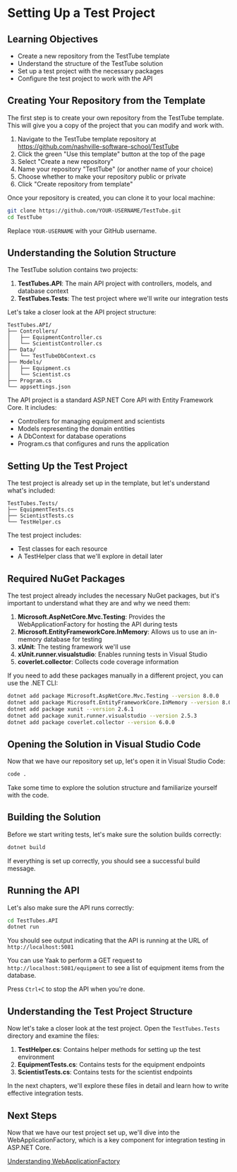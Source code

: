 # Setting Up a Test Project

## Learning Objectives
- Create a new repository from the TestTube template
- Understand the structure of the TestTube solution
- Set up a test project with the necessary packages
- Configure the test project to work with the API

## Creating Your Repository from the Template

The first step is to create your own repository from the TestTube template. This will give you a copy of the project that you can modify and work with.

1. Navigate to the TestTube template repository at https://github.com/nashville-software-school/TestTube
2. Click the green "Use this template" button at the top of the page
3. Select "Create a new repository"
4. Name your repository "TestTube" (or another name of your choice)
5. Choose whether to make your repository public or private
6. Click "Create repository from template"

Once your repository is created, you can clone it to your local machine:

```bash
git clone https://github.com/YOUR-USERNAME/TestTube.git
cd TestTube
```

Replace `YOUR-USERNAME` with your GitHub username.

## Understanding the Solution Structure

The TestTube solution contains two projects:

1. **TestTubes.API**: The main API project with controllers, models, and database context
2. **TestTubes.Tests**: The test project where we'll write our integration tests

Let's take a closer look at the API project structure:

```
TestTubes.API/
├── Controllers/
│   ├── EquipmentController.cs
│   └── ScientistController.cs
├── Data/
│   └── TestTubeDbContext.cs
├── Models/
│   ├── Equipment.cs
│   └── Scientist.cs
├── Program.cs
└── appsettings.json
```

The API project is a standard ASP.NET Core API with Entity Framework Core. It includes:

- Controllers for managing equipment and scientists
- Models representing the domain entities
- A DbContext for database operations
- Program.cs that configures and runs the application

## Setting Up the Test Project

The test project is already set up in the template, but let's understand what's included:

```
TestTubes.Tests/
├── EquipmentTests.cs
├── ScientistTests.cs
└── TestHelper.cs
```

The test project includes:

- Test classes for each resource
- A TestHelper class that we'll explore in detail later

## Required NuGet Packages

The test project already includes the necessary NuGet packages, but it's important to understand what they are and why we need them:

1. **Microsoft.AspNetCore.Mvc.Testing**: Provides the WebApplicationFactory for hosting the API during tests
2. **Microsoft.EntityFrameworkCore.InMemory**: Allows us to use an in-memory database for testing
3. **xUnit**: The testing framework we'll use
4. **xUnit.runner.visualstudio**: Enables running tests in Visual Studio
5. **coverlet.collector**: Collects code coverage information

If you need to add these packages manually in a different project, you can use the .NET CLI:

```bash
dotnet add package Microsoft.AspNetCore.Mvc.Testing --version 8.0.0
dotnet add package Microsoft.EntityFrameworkCore.InMemory --version 8.0.0
dotnet add package xunit --version 2.6.1
dotnet add package xunit.runner.visualstudio --version 2.5.3
dotnet add package coverlet.collector --version 6.0.0
```

## Opening the Solution in Visual Studio Code

Now that we have our repository set up, let's open it in Visual Studio Code:

```bash
code .
```

Take some time to explore the solution structure and familiarize yourself with the code.

## Building the Solution

Before we start writing tests, let's make sure the solution builds correctly:

```bash
dotnet build
```

If everything is set up correctly, you should see a successful build message.

## Running the API

Let's also make sure the API runs correctly:

```bash
cd TestTubes.API
dotnet run
```

You should see output indicating that the API is running at the URL of `http://localhost:5081`

You can use Yaak to perform a GET request to `http://localhost:5081/equipment` to see a list of equipment items from the database.

Press `Ctrl+C` to stop the API when you're done.

## Understanding the Test Project Structure

Now let's take a closer look at the test project. Open the `TestTubes.Tests` directory and examine the files:

1. **TestHelper.cs**: Contains helper methods for setting up the test environment
2. **EquipmentTests.cs**: Contains tests for the equipment endpoints
3. **ScientistTests.cs**: Contains tests for the scientist endpoints

In the next chapters, we'll explore these files in detail and learn how to write effective integration tests.

## Next Steps

Now that we have our test project set up, we'll dive into the WebApplicationFactory, which is a key component for integration testing in ASP.NET Core.

[Understanding WebApplicationFactory](./testtube-webapplicationfactory.md)